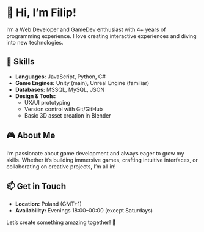 # 👋 Hi, I’m Filip!  

I’m a Web Developer and GameDev enthusiast with 4+ years of programming experience. I love creating interactive experiences and diving into new technologies.  

## 🔧 Skills  
- **Languages:** JavaScript, Python, C#  
- **Game Engines:** Unity (main), Unreal Engine (familiar)  
- **Databases:** MSSQL, MySQL, JSON  
- **Design & Tools:**  
  - UX/UI prototyping  
  - Version control with Git/GitHub  
  - Basic 3D asset creation in Blender  

## 🎮 About Me  
I’m passionate about game development and always eager to grow my skills. Whether it’s building immersive games, crafting intuitive interfaces, or collaborating on creative projects, I’m all in!  

## 📫 Get in Touch  
- **Location:** Poland (GMT+1)  
- **Availability:** Evenings 18:00–00:00 (except Saturdays)  
 

Let’s create something amazing together! 🚀  
